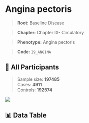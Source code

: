 # Angina pectoris

> **Root:** Baseline Disease  

> **Chapter:** Chapter IX- Circulatory  

> **Phenotype:** Angina pectoris  

> **Code:** `I9_ANGINA`

## 🧪 All Participants  
> Sample size: **197485**  
> Cases: **4911**  
> Controls: **192574**
<img src="/Sensitive/Figures/ALL/Baseline/I9_ANGINA.png"/>

## 📊 Data Table
<CsvTableMRF src="/Sensitive/Data/ALL/Baseline/LG_I9_ANGINA.csv"/>

